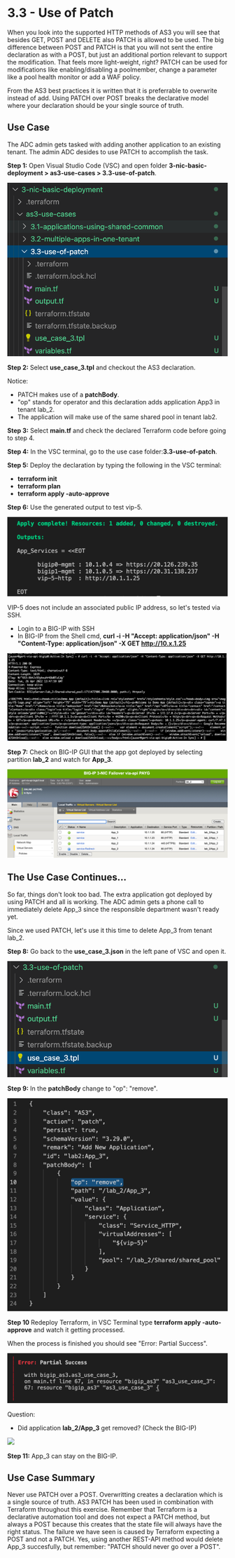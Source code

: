 # 3.3 - Use of Patch

When you look into the supported HTTP methods of AS3 you will see that besides GET, POST and DELETE also PATCH is allowed to be used.
The big difference between POST and PATCH is that you will not sent the entire declaration as with a POST, but just an additional portion relevant to support the modification. That feels more light-weight, right?
PATCH can be used for modifications like enabling/disabling a poolmember, change a parameter like a pool health monitor or add a WAF policy.

From the AS3 best practices it is written that it is preferrable to overwrite instead of add. Using PATCH over POST breaks the declarative model where your declaration should be your single source of truth.

## Use Case
The ADC admin gets tasked with adding another application to an existing tenant. The admin ADC desides to use PATCH to accomplish the task.

**Step 1:** Open Visual Studio Code (VSC) and open folder **3-nic-basic-deployment > as3-use-cases > 3.3-use-of-patch**.

![](../png/module3/task3_3_p1.png)

**Step 2:** Select **use_case_3.tpl** and checkout the AS3 declaration.

Notice:
* PATCH makes use of a **patchBody**.
* "op" stands for operator and this declaration adds application App3 in tenant lab_2.
* The application will make use of the same shared pool in tenant lab2.

**Step 3:** Select **main.tf** and check the declared Terraform code before going to step 4.

**Step 4:** In the VSC terminal, go to the use case folder:**3.3-use-of-patch**.

**Step 5:** Deploy the declaration by typing the following in the VSC terminal:

* **terraform init**
* **terraform plan**
* **terraform apply -auto-approve**

**Step 6:** Use the generated output to test vip-5.

![](../png/module3/task3_3_p2.png)

VIP-5 does not include an associated public IP address, so let's tested via SSH.
* Login to a BIG-IP with SSH
* In BIG-IP from the Shell cmd, **curl -i -H "Accept: application/json" -H "Content-Type: application/json" -X GET http://10.x.1.25**

![](../png/module3/task3_3_p3.png)

**Step 7:** Check on BIG-IP GUI that the app got deployed by selecting partition **lab_2** and watch for **App_3**.

![](../png/module3/task3_3_p4.png)

## The Use Case Continues...
So far, things don't look too bad. The extra application got deployed by using PATCH and all is working. 
The ADC admin gets a phone call to immediately delete App_3 since the responsible department wasn't ready yet.

Since we used PATCH, let's use it this time to delete App_3 from tenant lab_2.

**Step 8:** Go back to the **use_case_3.json** in the left pane of VSC and open it.

![](../png/module3/task3_3_p5.png)

**Step 9:** In the **patchBody** change to "op": "remove".


![](../png/module3/task3_3_p6.png)

**Step 10** Redeploy Terraform, in VSC Terminal type **terraform apply -auto-approve** and watch it getting processed.

When the process is finished you should see "Error: Partial Success".

![](../png/module3/task3_3_p7.png)

Question:
* Did application **lab_2/App_3** get removed? (Check the BIG-IP)

![](../png/module3/task3_3_p8.png)

**Step 11:** App_3 can stay on the BIG-IP.

## Use Case Summary
Never use PATCH over a POST. Overwritting creates a declaration which is a single source of truth.
AS3 PATCH has been used in combination with Terraform throughout this exercise. Remember that Terraform is a declarative automation tool and does not expect a PATCH method, but always a POST because this creates that the state file will always have the right status. The failure we have seen is caused by Terraform expecting a POST and not a PATCH. Yes, using another REST-API method would delete App_3 succesfully, but remember: "PATCH should never go over a POST".